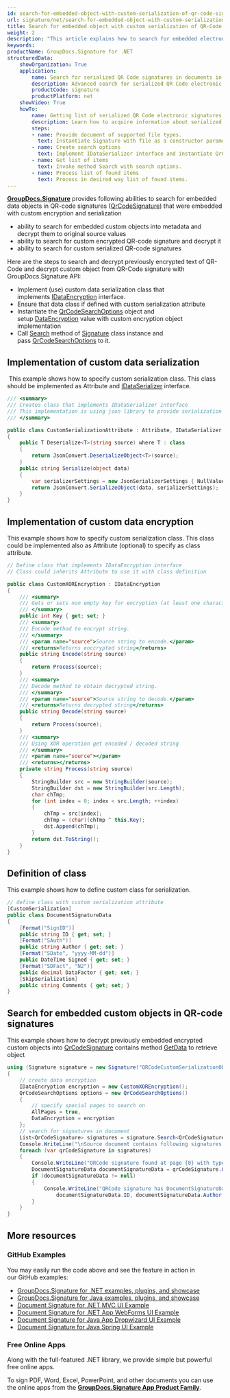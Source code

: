 ```yaml
---
id: search-for-embedded-object-with-custom-serialization-of-qr-code-signatures
url: signature/net/search-for-embedded-object-with-custom-serialization-of-qr-code-signatures
title: Search for embedded object with custom serialization of QR-Code signatures
weight: 2
description: "This article explains how to search for embedded electronic signatures with custom serialization in QR code electronic signatures. This topic contains example of custom serialization, class definition and search for serialized objects in the QR-codes with GroupDocs.Signature."
keywords: 
productName: GroupDocs.Signature for .NET
structuredData:
    showOrganization: True
    application:    
        name: Search for serialized QR Code signatures in documents in C#    
        description: Advanced search for serialized QR Code electronic signatures in various documents with C# language and GroupDocs.Signature for .NET APIs
        productCode: signature
        productPlatform: net 
    showVideo: True
    howTo:
        name: Getting list of serialized QR Code electronic signatures using C# 
        description: Learn how to acquire information about serialized QR Code electronic signatures in documents with C#
        steps:
        - name: Provide document of supported file types.
          text: Instantiate Signature with file as a constructor parameter. You can pass either file path or file stream. 
        - name: Create search options 
          text: Implement IDataSerializer interface and instantiate QrCodeSearchOptions object providing serialization object.
        - name: Get list of items 
          text: Invoke method Search with search options.
        - name: Process list of found items
          text: Process in desired way list of found items.
---
```

[**GroupDocs.Signature**](https://products.groupdocs.com/signature/net) provides following abilities to search for embedded data objects in QR-code signatures ([QrCodeSignature](https://reference.groupdocs.com/signature/net/groupdocs.signature.domain/qrcodesignature)) that were embedded with custom encryption and serialization

* ability to search for embedded custom objects into metadata and decrypt them to original source values
* ability to search for custom encrypted QR-code signature and decrypt it
* ability to search for custom serialized QR-code signatures  

Here are the steps to search and decrypt previously encrypted text of QR-Code and decrypt custom object from QR-Code signature with GroupDocs.Signature API:

* Implement (use) custom data serialization class that implements [IDataEncryption](https://reference.groupdocs.com/signature/net/groupdocs.signature.domain.extensions/idataencryption) interface.
* Ensure that data class if defined with custom serialization attribute  
* Instantiate the [QrCodeSearchOptions](https://reference.groupdocs.com/signature/net/groupdocs.signature.options/qrcodesearchoptions) object and setup [DataEncryption](https://reference.groupdocs.com/signature/net/groupdocs.signature.options/qrcodesearchoptions/dataencryption) value with custom encryption object implementation
* Call [Search](https://reference.groupdocs.com/signature/net/groupdocs.signature/signature/search) method of [Signature](https://reference.groupdocs.com/signature/net/groupdocs.signature/signature) class instance and pass [QrCodeSearchOptions](https://reference.groupdocs.com/signature/net/groupdocs.signature.options/qrcodesearchoptions) to it.

## Implementation of custom data serialization

 This example shows how to specify custom serialization class. This class should be implemented as Attribute and [IDataSerializer](https://reference.groupdocs.com/signature/net/groupdocs.signature.domain.extensions/idataserializer) interface.

```csharp
/// <summary>
/// Creates class that implements IDataSerializer interface
/// This implementation is using json library to provide serialization and deserialization
/// </summary>

public class CustomSerializationAttribute : Attribute, IDataSerializer
{
    public T Deserialize<T>(string source) where T : class
    {
        return JsonConvert.DeserializeObject<T>(source);
    }
    public string Serialize(object data)
    {
        var serializerSettings = new JsonSerializerSettings { NullValueHandling = NullValueHandling.Ignore };
        return JsonConvert.SerializeObject(data, serializerSettings);
    }
}
```

## Implementation of custom data encryption

This example shows how to specify custom serialization class. This class could be implemented also as Attribute (optional) to specify as class attribute.

```csharp
// Define class that implements IDataEncryption interface
// Class could inherits Attribute to use it with class definition

public class CustomXOREncryption : IDataEncryption
{
    /// <summary>
    /// Gets or sets non empty key for encryption (at least one character)
    /// </summary>
    public int Key { get; set; }
    /// <summary>
    /// Encode method to encrypt string.
    /// </summary>
    /// <param name="source">Source string to encode.</param>
    /// <returns>Returns enccrypted string</returns>
    public string Encode(string source)
    {
        return Process(source);
    }
    /// <summary>
    /// Decode method to obtain decrypted string.
    /// </summary>
    /// <param name="source">Source string to decode.</param>
    /// <returns>Returns decrypted string</returns>
    public string Decode(string source)
    {
        return Process(source);
    }
    /// <summary>
    /// Using XOR operation get encoded / decoded string
    /// </summary>
    /// <param name="source"></param>
    /// <returns></returns>
    private string Process(string source)
    {
        StringBuilder src = new StringBuilder(source);
        StringBuilder dst = new StringBuilder(src.Length);
        char chTmp;
        for (int index = 0; index < src.Length; ++index)
        {
            chTmp = src[index];
            chTmp = (char)(chTmp ^ this.Key);
            dst.Append(chTmp);
        }
        return dst.ToString();
    }
}
```

## Definition of class

This example shows how to define custom class for serialization.

```csharp
// define class with custom serialization attribute
[CustomSerialization]
public class DocumentSignatureData
{
    [Format("SignID")]
    public string ID { get; set; }
    [Format("SAuth")]
    public string Author { get; set; }
    [Format("SDate", "yyyy-MM-dd")]
    public DateTime Signed { get; set; }
    [Format("SDFact", "N2")]
    public decimal DataFactor { get; set; }
    [SkipSerialization]
    public string Comments { get; set; }
}
```

## Search for embedded custom objects in QR-code signatures

This example shows how to decrypt previously embedded encrypted custom objects into [QrCodeSignature](https://reference.groupdocs.com/signature/net/groupdocs.signature.domain/qrcodesignature) contains method [GetData](https://reference.groupdocs.com/signature/net/groupdocs.signature.domain/qrcodesignature/getdata) to retrieve object

```csharp
using (Signature signature = new Signature("QRCodeCustomSerializationObject.pdf"))
{
    // create data encryption
    IDataEncryption encryption = new CustomXOREncryption();
    QrCodeSearchOptions options = new QrCodeSearchOptions()
    {
        // specify special pages to search on
        AllPages = true,
        DataEncryption = encryption
    };
    // search for signatures in document
    List<QrCodeSignature> signatures = signature.Search<QrCodeSignature>(options);
    Console.WriteLine("\nSource document contains following signatures:");
    foreach (var qrCodeSignature in signatures)
    {
        Console.WriteLine("QRCode signature found at page {0} with type {1}.", qrCodeSignature.PageNumber, qrCodeSignature.EncodeType);
        DocumentSignatureData documentSignatureData = qrCodeSignature.GetData<DocumentSignatureData>();
        if (documentSignatureData != null)
        {
            Console.WriteLine("QRCode signature has DocumentSignatureData object:\n ID = {0}, Author = {1}, Signed = {2}, DataFactor {3}",
                documentSignatureData.ID, documentSignatureData.Author, documentSignatureData.Signed.ToShortDateString(), documentSignatureData.DataFactor);
        }
    }
}
```

## More resources

### GitHub Examples

You may easily run the code above and see the feature in action in our GitHub examples:

* [GroupDocs.Signature for .NET examples, plugins, and showcase](https://github.com/groupdocs-signature/GroupDocs.Signature-for-.NET)
* [GroupDocs.Signature for Java examples, plugins, and showcase](https://github.com/groupdocs-signature/GroupDocs.Signature-for-Java)
* [Document Signature for .NET MVC UI Example](https://github.com/groupdocs-signature/GroupDocs.Signature-for-.NET-MVC)
* [Document Signature for .NET App WebForms UI Example](https://github.com/groupdocs-signature/GroupDocs.Signature-for-.NET-WebForms)
* [Document Signature for Java App Dropwizard UI Example](https://github.com/groupdocs-signature/GroupDocs.Signature-for-Java-Dropwizard)
* [Document Signature for Java Spring UI Example](https://github.com/groupdocs-signature/GroupDocs.Signature-for-Java-Spring)

### Free Online Apps

Along with the full-featured .NET library, we provide simple but powerful free online apps.

To sign PDF, Word, Excel, PowerPoint, and other documents you can use the online apps from the **[GroupDocs.Signature App Product Family](https://products.groupdocs.app/signature/family)**.
